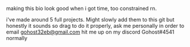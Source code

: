 making this bio look good when i got time, too constrained rn.

i've made around 5 full projects.
Might slowly add them to this git but honestly it sounds so drag to do it properly, ask me personally in order to 
email gohost32eb@gmail.com
hit me up on my discord Gohost#4541 normally
